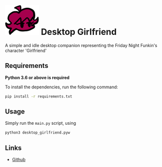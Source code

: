 # ![Desktop Girlfriend icon](assets/gf_icon.png) Desktop Girlfriend

A simple and idle desktop companion representing the Friday Night Funkin's character 'Girlfriend'

## Requirements

**Python 3.6 or above is required**

To install the dependencies, run the following command:

```bash
pip install -r requirements.txt
```

## Usage

Simply run the `main.py` script, using

```bash
python3 desktop_girlfriend.pyw
```

## Links

- [Github](https://github.com/Kyrela/Desktop-Girlfriend)